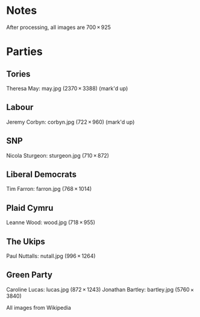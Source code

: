 # Notes

After processing, all images are 700 × 925


# Parties

## Tories
Theresa May: may.jpg (2370 × 3388)
(mark'd up)

## Labour
Jeremy Corbyn: corbyn.jpg (722 × 960)
(mark'd up)

## SNP
Nicola Sturgeon: sturgeon.jpg (710 × 872)

## Liberal Democrats
Tim Farron: farron.jpg (768 × 1014)

## Plaid Cymru
Leanne Wood: wood.jpg (718 × 955)

## The Ukips
Paul Nuttalls: nutall.jpg (996 × 1264)

## Green Party
Caroline Lucas: lucas.jpg (872 × 1243)
Jonathan Bartley: bartley.jpg (5760 × 3840)

All images from Wikipedia